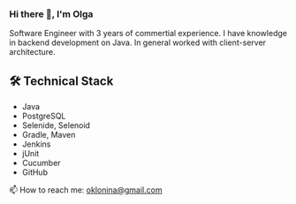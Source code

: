 ### Hi there 👋, I'm Olga

Software Engineer with 3 years of commertial experience. I have knowledge in backend development on Java.
In general worked with client-server architecture.

  
## 🛠 Technical Stack
*   Java
*   PostgreSQL
*   Selenide, Selenoid
*   Gradle, Maven
*   Jenkins
*   jUnit
*   Cucumber
*   GitHub

  📫  How to reach me: <a href='mailto:oklonina@gmail.com'>oklonina@gmail.com</a>

<!--
**Syrlic/syrlic** is a ✨ _special_ ✨ repository because its `README.md` (this file) appears on your GitHub profile.

Here are some ideas to get you started:

- 🔭 I’m currently working on ...
- 🌱 I’m currently learning ...
- 👯 I’m looking to collaborate on ...
- 🤔 I’m looking for help with ...
- 💬 Ask me about ...
- 📫 How to reach me: ...
- 😄 Pronouns: ...
- ⚡ Fun fact: ...
-->
